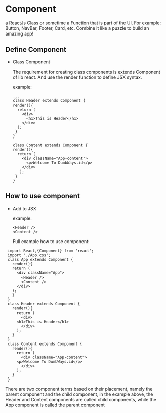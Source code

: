 # Component

a ReactJs Class or sometime a Function that is part of the UI.
For example: Button, NavBar, Footer, Card, etc. Combine it like a puzzle to build an amazing app!

## Define Component

- Class Component

  The requirement for creating class components is extends Component of lib react. And use the render function to define JSX syntax.

  example:
  ```
  ...
  class Header extends Component {
  render(){
    return (
      <div>
        <h1>This is Header</h1>
      </div>
    );
   }
  }
  
  class Content extends Component {
  render(){
    return (
      <div className="App-content">
        <p>Welcome To DumbWays.id</p>
      </div>
     );
   }
  }
  ```

## How to use component

  - Add to JSX

  	example:
    ```
	<Header />
	<Content />
    ```
    
    Full example how to use component:
   ```
	import React,{Component} from 'react';
	import './App.css';
	class App extends Component {
	  render(){
	  return (
	    <div className="App">
	      <Header />
	      <Content />
	    </div>
	  );
	  }
	}
	class Header extends Component {
	  render(){
	    return (
	      <div>
		<h1>This is Header</h1>
	      </div>
	    );
	  }
	}
	class Content extends Component {
	  render(){
	    return (
	      <div className="App-content">
		<p>Welcome To DumbWays.id</p>
	      </div>
	    );
	  }
	}
   ```

   There are two component terms based on their placement, namely the parent component and the child component,
in the example above, the Header and Content components are called child components, while the App component is called the parent component
